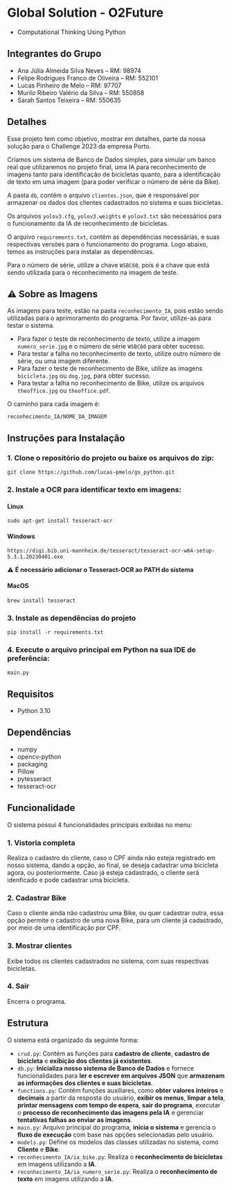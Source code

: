 # Global Solution - **O2Future**

-   Computational Thinking Using Python

## Integrantes do Grupo

-   Ana Júlia Almeida Silva Neves – RM: 98974
-   Felipe Rodrigues Franco de Oliveira – RM: 552101
-   Lucas Pinheiro de Melo – RM: 97707
-   Murilo Ribeiro Valério da Silva – RM: 550858
-   Sarah Santos Teixeira – RM: 550635

## Detalhes

Esse projeto tem como objetivo, mostrar em detalhes, parte da nossa solução para o Challenge 2023 da empresa Porto.

Criamos um sistema de Banco de Dados simples, para simular um banco real que utilizaremos no projeto final, uma IA para reconhecimento de imagens
tanto para identificação de bicicletas quanto, para a identificação de texto em uma imagem (para poder verificar o número de série da Bike).

A pasta `db`, contém o arquivo `clientes.json`, que é responsável por armazenar os dados dos clientes cadastrados no sistema e suas bicicletas.

Os arquivos `yolov3.cfg`, `yolov3.weights` e `yolov3.txt` são necessários para o funcionamento da IA de reconhecimento de bicicletas.

O arquivo `requirements.txt`, contém as dependências necessárias, e suas respectivas versões para o funcionamento do programa. Logo abaixo, temos as instruções para instalar as dependências.

Para o número de série, utilize a chave `WSBC60`, pois é a chave que está sendo utilizada para o reconhecimento na imagem de teste.

## ⚠️ Sobre as Imagens

As imagens para teste, estão na pasta `reconhecimento_IA`, pois estão sendo utilizadas para o aprimoramento do programa. Por favor, utilize-as para testar o sistema.

-   Para fazer o teste de reconhecimento de texto, utilize a imagem `numero_serie.jpg` e o número de série `WSBC60` para obter sucesso.
-   Para testar a falha no teconhecimento de texto, utilize outro número de série, ou uma imagem diferente.
-   Para fazer o teste de reconhecimento de Bike, utilize as imagens `bicicleta.jpg` ou `dog.jpg`, para obter sucesso.
-   Para testar a falha no reconhecimento de Bike, utilize os arquivos `theoffice.jpg` ou `theoffice.pdf`.

O caminho para cada imagem é:

```
reconhecimento_IA/NOME_DA_IMAGEM
```

## Instruções para Instalação

### 1. Clone o repositório do projeto ou baixe os arquivos do zip:

```
git clone https://github.com/lucas-pmelo/gs_python.git
```

### 2. Instale a OCR para identificar texto em imagens:

#### **Linux**

```
sudo apt-get install tesseract-ocr
```

#### **Windows**

```
https://digi.bib.uni-mannheim.de/tesseract/tesseract-ocr-w64-setup-5.3.1.20230401.exe
```

⚠️ **É necessário adicionar o Tesseract-OCR ao PATH do sistema**

#### **MacOS**

```
brew install tesseract
```

### 3. Instale as dependências do projeto

```
pip install -r requirements.txt
```

### 4. Execute o arquivo principal em Python na sua IDE de preferência:

```
main.py
```

## Requisitos

-   Python 3.10

## Dependências

-   numpy
-   opencv-python
-   packaging
-   Pillow
-   pytesseract
-   tesseract-ocr

## Funcionalidade

O sistema possui 4 funcionalidades principais exibidas no menu:

### 1. Vistoria completa

Realiza o cadastro do cliente, caso o CPF ainda não esteja registrado em nosso sistema, dando a opção, ao final, se deseja cadastrar uma bicicleta agora, ou posteriormente. Caso já esteja cadastrado, o cliente será idenficado e pode cadastrar uma bicicleta.

### 2. Cadastrar Bike

Caso o cliente ainda não cadastrou uma Bike, ou quer cadastrar outra, essa opção permite o cadastro de uma nova Bike, para um cliente já cadastrado, por meio de uma identificação por CPF.

### 3. Mostrar clientes

Exibe todos os clientes cadastrados no sistema, com suas respectivas bicicletas.

### 4. Sair

Encerra o programa.

## Estrutura

O sistema está organizado da seguinte forma:

-   `crud.py`: Contém as funções para **cadastro de cliente**, **cadastro de bicicleta** e **exibição dos clientes já existentes**.
-   `db.py`: **Inicializa nosso sistema de Banco de Dados** e fornece funcionalidades para **ler e escrever em arquivos JSON** que **armazenam as informações dos clientes e suas bicicletas**.
-   `functions.py`: Contém funções auxiliares, como **obter valores inteiros** e **decimais** a partir da resposta do usuário, **exibir os menus**, **limpar a tela**, **printar mensagens com tempo de espera**, **sair do programa**, executar o **processo de reconhecimento das imagens pela IA** e gerenciar **tentativas falhas ao enviar as imagens**.
-   `main.py`: Arquivo principal do programa, **inicia o sistema** e gerencia o **fluxo de execução** com base nas opções selecionadas pelo usuário.
-   `models.py`: Define os modelos das classes utilizadas no sistema, como **Cliente** e **Bike**.
-   `reconhecimento_IA/ia_bike.py`: Realiza o **reconhecimento de bicicletas** em imagens utilizando a **IA**.
-   `reconhecimento_IA/ia_numero_serie.py`: Realiza o **reconhecimento de texto** em imagens utilizando a **IA**.
